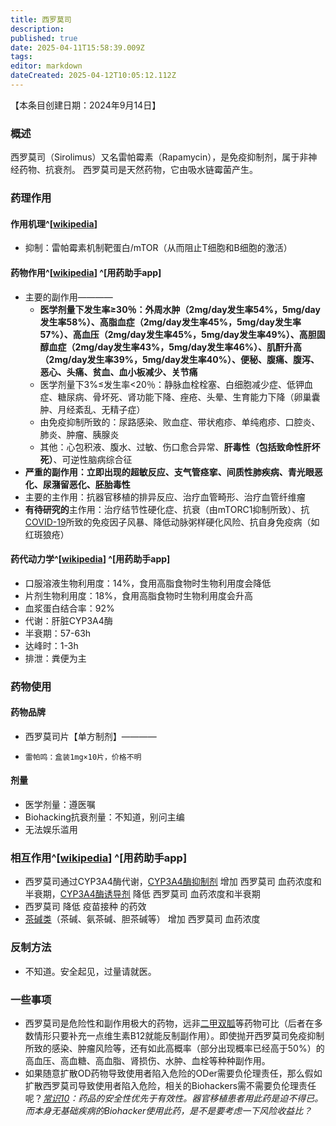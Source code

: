 ```yaml
---
title: 西罗莫司
description: 
published: true
date: 2025-04-11T15:58:39.009Z
tags: 
editor: markdown
dateCreated: 2025-04-12T10:05:12.112Z
---
```


【本条目创建日期：2024年9月14日】
### 概述
西罗莫司（Sirolimus）又名雷帕霉素（Rapamycin），是免疫抑制剂，属于非神经药物、抗衰剂。
西罗莫司是天然药物，它由吸水链霉菌产生。
### 药理作用
#### 作用机理^[[wikipedia](https://en.wikipedia.org/wiki/Sirolimus#Pharmacodynamics)]
- 抑制：雷帕霉素机制靶蛋白/mTOR（从而阻止T细胞和B细胞的激活）
#### 药物作用^[[wikipedia](https://en.wikipedia.org/wiki/Sirolimus)] ^[用药助手app]
- 主要的副作用————
  - **医学剂量下发生率≥30％：外周水肿（2mg/day发生率54%，5mg/day发生率58%）、高脂血症（2mg/day发生率45%，5mg/day发生率57%）、高血压（2mg/day发生率45%，5mg/day发生率49%）、高胆固醇血症（2mg/day发生率43%，5mg/day发生率46%）、肌酐升高（2mg/day发生率39%，5mg/day发生率40%）、便秘、腹痛、腹泻、恶心、头痛、贫血、血小板减少、关节痛**
  - 医学剂量下3%≤发生率<20％：静脉血栓栓塞、白细胞减少症、低钾血症、糖尿病、骨坏死、肾功能下降、痤疮、头晕、生育能力下降（卵巢囊肿、月经紊乱、无精子症）
  - 由免疫抑制所致的：尿路感染、败血症、带状疱疹、单纯疱疹、口腔炎、肺炎、肿瘤、胰腺炎
  - 其他：心包积液、腹水、过敏、伤口愈合异常、**肝毒性（包括致命性肝坏死）**、可逆性脑病综合征
- **严重的副作用：立即出现的超敏反应、支气管痉挛、间质性肺疾病、青光眼恶化、尿潴留恶化、胚胎毒性**
- 主要的主作用：抗器官移植的排异反应、治疗血管畸形、治疗血管纤维瘤
- **有待研究的**主作用：治疗结节性硬化症、抗衰（由mTORC1抑制所致）、抗[COVID-19](https://en.wikipedia.org/wiki/COVID-19)所致的免疫因子风暴、降低动脉粥样硬化风险、抗自身免疫病（如红斑狼疮）
#### 药代动力学^[[wikipedia](https://en.wikipedia.org/wiki/Sirolimus)] ^[用药助手app]
- 口服溶液生物利用度：14%，食用高脂食物时生物利用度会降低
- 片剂生物利用度：18%，食用高脂食物时生物利用度会升高
- 血浆蛋白结合率：92%
- 代谢：肝脏CYP3A4酶
- 半衰期：57-63h
- 达峰时：1-3h
- 排泄：粪便为主
### 药物使用
#### 药物品牌
- 西罗莫司片【单方制剂】————
-     雷帕鸣：盒装1mg×10片，价格不明
#### 剂量
- 医学剂量：遵医嘱
- Biohacking抗衰剂量：不知道，别问主编
- 无法娱乐滥用
### 相互作用^[[wikipedia](https://en.wikipedia.org/wiki/Sirolimus)] ^[用药助手app]
- 西罗莫司通过CYP3A4酶代谢，[CYP3A4酶抑制剂](https://overspeed-wiki.github.io/DXM/#CYP3A4%E6%8A%91%E5%88%B6%E5%89%82) 增加 西罗莫司 血药浓度和半衰期，[CYP3A4酶诱导剂](https://overspeed-wiki.github.io/DXM/#CYP3A4%E8%AF%B1%E5%AF%BC%E5%89%82) 降低 西罗莫司 血药浓度和半衰期
- 西罗莫司 降低 疫苗接种 的药效
- [茶碱类](/drugs_meta/茶碱类药物.md)（茶碱、氨茶碱、胆茶碱等） 增加 西罗莫司 血药浓度
### 反制方法
- 不知道。安全起见，过量请就医。
### 一些事项
- 西罗莫司是危险性和副作用极大的药物，远非[二甲双胍](/drugs/二甲双胍.md)等药物可比（后者在多数情形只要补充一点维生素B12就能反制副作用）。即使抛开西罗莫司免疫抑制所致的感染、肿瘤风险等，还有如此高概率（部分出现概率已经高于50%）的高血压、高血糖、高血脂、肾损伤、水肿、血栓等种种副作用。
- 如果随意扩散OD药物导致使用者陷入危险的ODer需要负伦理责任，那么假如扩散西罗莫司导致使用者陷入危险，相关的Biohackers需不需要负伦理责任呢？*[常识10](https://overspeed-wiki.github.io/%E5%B8%B8%E8%AF%86/)：药品的安全性优先于有效性。器官移植患者用此药是迫不得已。而本身无基础疾病的Biohacker使用此药，是不是要考虑一下风险收益比？*

